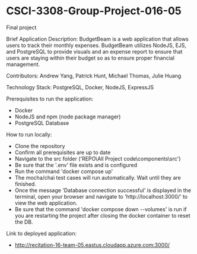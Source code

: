 # CSCI-3308-Group-Project-016-05
Final project

Brief Application Description:
BudgetBeam is a web application that allows users to track their monthly expenses. BudgetBeam utilizes NodeJS, EJS, and PostgreSQL to provide visuals and an expense report to ensure that users are staying within their budget so as to ensure proper financial management.

Contributors:
Andrew Yang, Patrick Hunt, Michael Thomas, Julie Huang

Technology Stack: PostgreSQL, Docker, NodeJS, ExpressJS

Prerequisites to run the application:
- Docker
- NodeJS and npm (node package manager)
- PostgreSQL Database

How to run locally:
- Clone the repository
- Confirm all prerequisites are up to date
- Navigate to the src folder ('REPO\All Project code\components\src')
- Be sure that the '.env' file exists and is configured
- Run the command 'docker compose up' 
- The mocha/chai test cases will run automatically. Wait until they are finished.
- Once the message 'Database connection successful' is displayed in the terminal, open your browser and navigate to 'http://localhost:3000/' to view the web application.
- Be sure that the command 'docker compose down --volumes' is run if you are restarting the project after closing the docker container to reset the DB.

Link to deployed application:
- http://recitation-16-team-05.eastus.cloudapp.azure.com:3000/
